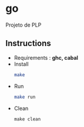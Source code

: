 # go

Projeto de PLP

## Instructions

- Requirements : **ghc, cabal**
- Install
  ```bash
  make
  ```
- Run
  ```bash
  make run
  ```
- Clean
  ```bsh
  make clean
  ```
